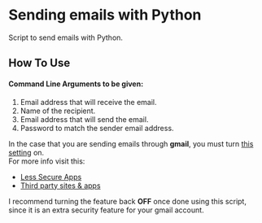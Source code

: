 # Sending emails with Python  
Script to send emails with Python.  

## How To Use  
#### Command Line Arguments to be given:
1. Email address that will receive the email.
2. Name of the recipient.
3. Email address that will send the email.
4. Password to match the sender email address.  

In the case that you are sending emails through __gmail__, you must turn [this setting](https://myaccount.google.com/lesssecureapps) on.  
For more info visit this:  
- [Less Secure Apps](https://support.google.com/accounts/answer/6010255)
- [Third party sites & apps](https://support.google.com/accounts/answer/3466521)

I recommend turning the feature back __OFF__ once done using this script, since it is an extra security feature for your gmail account.
